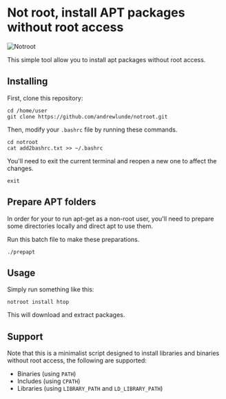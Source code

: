 # Not root, install APT packages without root access

![Notroot](notroot.png)

This simple tool allow you to install apt packages without root
access.

## Installing

First, clone this repository:

```
cd /home/user
git clone https://github.com/andrewlunde/notroot.git
```

Then, modify your `.bashrc` file by running these commands.
```
cd notroot
cat add2bashrc.txt >> ~/.bashrc
```
You'll need to exit the current terminal and reopen a new one to affect the changes.
```
exit
```

## Prepare APT folders

In order for your to run apt-get as a non-root user, you'll need to prepare some directories locally and direct apt to use them.

Run this batch file to make these preparations.

```
./prepapt
```

## Usage

Simply run something like this:

    notroot install htop

This will download and extract packages.

## Support 

Note that this is a minimalist script designed to install libraries 
and binaries without root access, the following are supported:

* Binaries (using `PATH`)
* Includes (using `CPATH`)
* Libraries (using `LIBRARY_PATH` and `LD_LIBRARY_PATH`)

